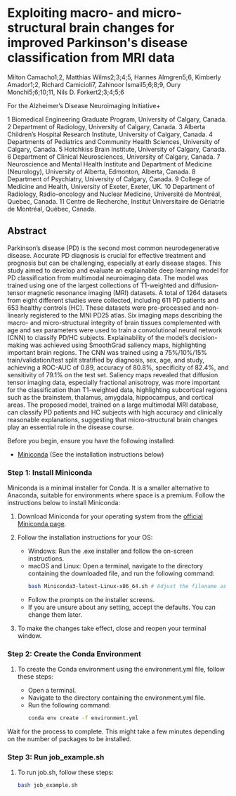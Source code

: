 # Exploiting macro- and micro-structural brain changes for improved Parkinson's disease classification from MRI data

Milton Camacho1;2, Matthias Wilms2;3;4;5, Hannes Almgren5;6, Kimberly Amador1;2, Richard Camicioli7, Zahinoor Ismail5;6;8;9, Oury Monchi5;6;10;11, Nils D. Forkert2;3;4;5;6

For the Alzheimer’s Disease Neuroimaging Initiative+

1 Biomedical Engineering Graduate Program, University of Calgary, Canada.
2 Department of Radiology, University of Calgary, Canada.
3 Alberta Children’s Hospital Research Institute, University of Calgary, Canada.
4 Departments of Pediatrics and Community Health Sciences, University of Calgary, Canada.
5 Hotchkiss Brain Institute, University of Calgary, Canada.
6 Department of Clinical Neurosciences, University of Calgary, Canada.
7 Neuroscience and Mental Health Institute and Department of Medicine (Neurology), University of Alberta, Edmonton, Alberta, Canada.
8 Department of Psychiatry, University of Calgary, Canada.
9 College of Medicine and Health, University of Exeter, Exeter, UK.
10 Department of Radiology, Radio-oncology and Nuclear Medicine, Université de Montréal, Quebec, Canada.
11 Centre de Recherche, Institut Universitaire de Gériatrie de Montréal, Québec, Canada.

## Abstract

Parkinson’s disease (PD) is the second most common neurodegenerative disease. Accurate PD diagnosis is crucial for effective treatment and prognosis but can be challenging, especially at early disease stages. This study aimed to develop and evaluate an explainable deep learning model for PD classification from multimodal neuroimaging data. The model was trained using one of the largest collections of T1-weighted and diffusion-tensor magnetic resonance imaging (MRI) datasets. A total of 1264 datasets from eight different studies were collected, including 611 PD patients and 653 healthy controls (HC). These datasets were pre-processed and non-linearly registered to the MNI PD25 atlas. Six imaging maps describing the macro- and micro-structural integrity of brain tissues complemented with age and sex parameters were used to train a convolutional neural network (CNN) to classify PD/HC subjects. Explainability of the model’s decision-making was achieved using SmoothGrad saliency maps, highlighting important brain regions. The CNN was trained using a 75%/10%/15% train/validation/test split stratified by diagnosis, sex, age, and study, achieving a ROC-AUC of 0.89, accuracy of 80.8%, specificity of 82.4%, and sensitivity of 79.1% on the test set. Saliency maps revealed that diffusion tensor imaging data, especially fractional anisotropy, was more important for the classification than T1-weighted data, highlighting subcortical regions such as the brainstem, thalamus, amygdala, hippocampus, and cortical areas. The proposed model, trained on a large multimodal MRI database, can classify PD patients and HC subjects with high accuracy and clinically reasonable explanations, suggesting that micro-structural brain changes play an essential role in the disease course.

Before you begin, ensure you have the following installed:
- [Miniconda](https://docs.conda.io/en/latest/miniconda.html) (See the installation instructions below)

### Step 1: Install Miniconda

Miniconda is a minimal installer for Conda. It is a smaller alternative to Anaconda, suitable for environments where space is a premium. Follow the instructions below to install Miniconda:

1. Download Miniconda for your operating system from the [official Miniconda page](https://docs.conda.io/en/latest/miniconda.html).
2. Follow the installation instructions for your OS:
    - Windows: Run the .exe installer and follow the on-screen instructions.
    - macOS and Linux: Open a terminal, navigate to the directory containing the downloaded file, and run the following command:
        ```bash
        bash Miniconda3-latest-Linux-x86_64.sh # Adjust the filename as necessary
        ```
    - Follow the prompts on the installer screens.
    - If you are unsure about any setting, accept the defaults. You can change them later.

3. To make the changes take effect, close and reopen your terminal window.

### Step 2: Create the Conda Environment

1. To create the Conda environment using the environment.yml file, follow these steps:

    - Open a terminal.
    - Navigate to the directory containing the environment.yml file.
    - Run the following command:
        ```bash
        conda env create -f environment.yml
        ```

Wait for the process to complete. This might take a few minutes depending on the number of packages to be installed.

### Step 3: Run job_example.sh

1. To run job.sh, follow these steps:
    ```bash
    bash job_example.sh
    ```
